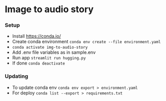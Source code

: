 # Image to audio story

### Setup

- Install https://conda.io/
- Create conda environment `conda env create --file environment.yaml`
- `conda activate img-to-audio-story`
- Add .env file variables as in sample.env
- Run app `streamlit run hugging.py`
- If done `conda deactivate`

### Updating

- To update conda env `conda env export > environment.yaml`
- For deploy `conda list --export > requirements.txt`
